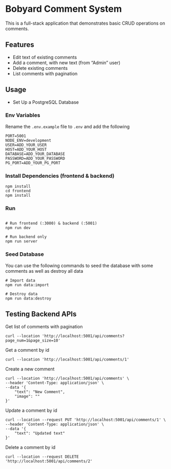 # Bobyard Comment System
This is a full-stack application that demonstrates basic CRUD operations on comments.

## Features

- Edit text of existing comments
- Add a comment, with new text (from “Admin” user)
- Delete existing comments
- List comments with pagination

## Usage
- Set Up a PostgreSQL Database
### Env Variables
Rename the `.env.example` file to `.env` and add the following

```
PORT=5001
NODE_ENV=development
USER=ADD_YOUR_USER
HOST=ADD_YOUR_HOST
DATABASE=ADD_YOUR_DATABASE
PASSWORD=ADD_YOUR_PASSWORD
PG_PORT=ADD_YOUR_PG_PORT
```

### Install Dependencies (frontend & backend)

```
npm install
cd frontend
npm install
```

### Run

```

# Run frontend (:3000) & backend (:5001)
npm run dev

# Run backend only
npm run server
```

### Seed Database

You can use the following commands to seed the database with some comments as well as destroy all data

```
# Import data
npm run data:import

# Destroy data
npm run data:destroy
```
## Testing Backend APIs

Get list of comments with pagination
```
curl --location 'http://localhost:5001/api/comments?page_num=1&page_size=10'
```

Get a comment by id
```
curl --location 'http://localhost:5001/api/comments/1'
```

Create a new comment
```
curl --location 'http://localhost:5001/api/comments' \
--header 'Content-Type: application/json' \
--data '{
    "text": "New Comment",
    "image": ""
}'
```

Update a comment by id
```
curl --location --request PUT 'http://localhost:5001/api/comments/1' \
--header 'Content-Type: application/json' \
--data '{
    "text": "Updated text"
}'
```

Delete a comment by id
```
curl --location --request DELETE 'http://localhost:5001/api/comments/2'

```



